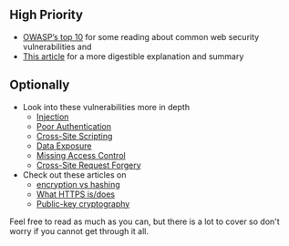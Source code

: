 ## High Priority
- [OWASP’s top 10](https://www.owasp.org/index.php/Top_10_2013-Top_10) for some reading about common web security vulnerabilities and 
- [This article](https://www.toptal.com/security/10-most-common-web-security-vulnerabilities) for a more digestible explanation and summary

## Optionally

- Look into these vulnerabilities more in depth
	* [Injection](https://www.owasp.org/index.php/Top_10_2013-A1-Injection)
	* [Poor Authentication](https://www.owasp.org/index.php/Top_10_2013-A2-Broken_Authentication_and_Session_Management)
	* [Cross-Site Scripting][1]
	* [Data Exposure](https://www.owasp.org/index.php/Top_10_2013-A6-Sensitive_Data_Exposure)
	* [Missing Access Control](https://www.owasp.org/index.php/Top_10_2013-A7-Missing_Function_Level_Access_Control)
	* [Cross-Site Request Forgery][2]
- Check out these articles on
	* [encryption vs hashing](http://www.securityinnovationeurope.com/blog/whats-the-difference-between-hashing-and-encrypting) 
	* [What HTTPS is/does](http://robertheaton.com/2014/03/27/how-does-https-actually-work/) 
	* [Public-key cryptography](https://medium.com/@vrypan/explaining-public-key-cryptography-to-non-geeks-f0994b3c2d5)

Feel free to read as much as you can, but there is a lot to cover so don't worry if you cannot get through it all.

[1]: https://www.owasp.org/index.php/Top_10_2013-A3-Cross-Site_Scripting_(XSS)
[2]: https://www.owasp.org/index.php/Top_10_2013-A8-Cross-Site_Request_Forgery_(CSRF)